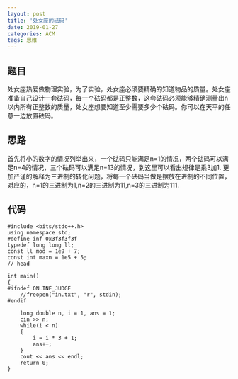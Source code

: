 ```yaml
---
layout: post
title: '处女座的砝码'
date: 2019-01-27
categories: ACM
tags: 思维
---
```

## 题目
处女座热爱做物理实验，为了实验，处女座必须要精确的知道物品的质量。处女座准备自己设计一套砝码，每一个砝码都是正整数，这套砝码必须能够精确测量出n以内所有正整数的质量，处女座想要知道至少需要多少个砝码。你可以在天平的任意一边放置砝码。
## 思路
首先将小的数字的情况列举出来，一个砝码只能满足n=1的情况，两个砝码可以满足n=4的情况，三个砝码可以满足n=13的情况，到这里可以看出规律是乘3加1. 更加严谨的解释为三进制的转化问题，将每一个砝码当做是摆放在进制的不同位置，对应的，n=1的三进制为1,n=2的三进制为11,n=3的三进制为111.
## 代码
```clike
#include <bits/stdc++.h>
using namespace std;
#define inf 0x3f3f3f3f
typedef long long ll;
const ll mod = 1e9 + 7;
const int maxn = 1e5 + 5;
// head
 
int main()
{
#ifndef ONLINE_JUDGE
    //freopen("in.txt", "r", stdin);
#endif
 
    long double n, i = 1, ans = 1;
    cin >> n;
    while(i < n)
    {
        i = i * 3 + 1;
        ans++;
    }
    cout << ans << endl;
    return 0;
}
```